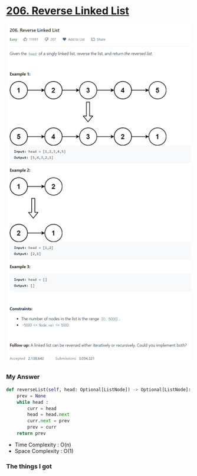 # [206. Reverse Linked List](https://leetcode.com/problems/reverse-linked-list/)

![image](Problem.png)



### My Answer

```python
def reverseList(self, head: Optional[ListNode]) -> Optional[ListNode]:
    prev = None
    while head : 
        curr = head
        head = head.next
        curr.next = prev
        prev = curr
	return prev
```

* Time Complexity : O(n)
* Space Complexity : O(1)



### The things I got

